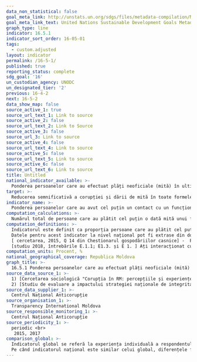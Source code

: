 ```yaml
---
data_non_statistical: false
goal_meta_link: http://unstats.un.org/sdgs/files/metadata-compilation/Metadata-Goal-16.pdf
goal_meta_link_text: United Nations Sustainable Development Goals Metadata (pdf 1361kB)
graph_type: line
indicator: 16.5.1
indicator_sort_order: 16-05-01
tags:
  - custom.adjusted
layout: indicator
permalink: /16-5-1/
published: true
reporting_status: complete
sdg_goal: '16'
un_custodian_agency: UNODC
un_designated_tier: '2'
previous: 16-4-2
next: 16-5-2
data_show_map: false
source_active_1: true
source_url_text_1: Link to source
source_active_2: false
source_url_text_2: Link to Source
source_active_3: false
source_url_3: Link to source
source_active_4: false
source_url_text_4: Link to source
source_active_5: false
source_url_text_5: Link to source
source_active_6: false
source_url_text_6: Link to source
title: Untitled
national_indicator_available: >-
  Ponderea persoanelor care au efectuat plăți neoficiale (mită) în ultimele 12 luni
target: >-
  Reducerea semnificativă a corupției și dării de mită în toate formele sale
indicator_name: >-
  Ponderea persoanelor care au avut cel puțin un contact cu un funcționar public și care au plătit mită unui funcționar public sau au fost rugate să plătească mită de către acești funcționari publici în ultimele 12 luni
computation_calculations: >-
  Numărul total de persoane care au plătit cel puțin o dată mită unui funcționar public în ultimele 12 luni sau de la care a fost solicitată mită în perioada de referință, raportat la numărul total de persoane care au avut cel puțin un contact cu un funcționar public în perioada respectivă * 100
computation_definitions: >-
  Indicatorul este definit ca proporția persoane care au plătit cel puțin o dată mită (au dat bani oficiali publici, cadou sau contra-favor) unui funcționar public sau de la care a fost cerută mită de către acești funcționari publici, în ultimele 12 luni, ca procent de persoane care au avut cel puțin un contact cu un funcționar public în aceeași perioadă.<br> 
  Datele pentru acest indicator la nivel național pot fi extrase din două surse: <br> 
  [ cercetarea, 2015, Q 14 din Chestionarul gospodăriilor casnice] -  Pe parcursul ultimului an Dvs. (sau altcineva din familia Dvs.) ați plătit neoficial sau ați oferit cadouri angajaților din următoarele instituții/servicii/domenii? <br> 
  [studiu 2018, întrebările E.1.1; E1.3. și E 1. ] Ați interacționat cu următoarele instituții în ultimele 12 luni? Ați plătit bani neoficial în ultimele 12 luni? Ați oferit cadouri în ultimele 12 luni?
computation_units: Procent, %
national_geographical_coverage: Republica Moldova
graph_title: >-
  16.5.1 Ponderea persoanelor care au efectuat plăți neoficiale (mită) în ultimele 12 luni
source_data_source_1: >-
  1) [Cercetarea sociologică "Corupția în RM: percepțiile și experiențele proprii ale oamenilor de afaceri și gospodăriilor casnice, 2015](http://www.transparency.md/wp-content/uploads/2017/06/TI_Moldova_Cercetare_Sociologica_2015.pdf) <br> 
  2) [Studiu de evaluare a impactului strategiei naționale de integritate și anticorupție – Moldova 2017](http://www.md.undp.org/content/moldova/ro/home/library/effective_governance/studiu-de-evaluare-a-impactului-strategiei-naionale-de-integrita.html)
source_data_supplier_1: >-
  Centrul Național Anticorupție
source_organisation_1: >-
  Transparency International Moldova
source_responsible_monitoring_1: >-
  Centrul Național Anticorupție
source_periodicity_1: >-
  periodic <br> 
   2015, 2017
comparison_global: >-
  Indicatorul global se referă la experiența individuală a respondentului, care este selectat aleatoriu dintre membrii gospodăriilor, în timp ce experiența altor membri de dare de mită nu este inclusă. <br> 
  Pe când indicatorul național este similar celui global, diferențele fiind următoarele: 1) datele studiului din anul 2015 i-au în  considerație experiența individuală de mită a respondentului și a membrilor gospodăriilor din care aceștia fac parte; 2) datele studiului din anul 2018 i-au în considerație experiența individuală de mită a respondenților selectați aleatoriu, agenților economici activi și agenților publici din cadrul administrației publice a mun. Chișinău.
---
```

